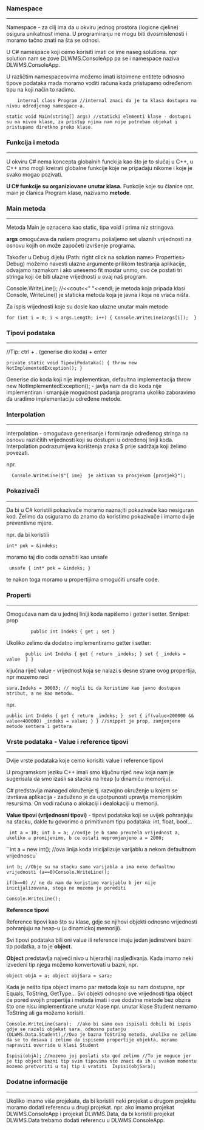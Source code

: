 ### **Namespace**

<hr> 

Namespace - za cilj ima da u okviru jednog prostora (logicne cjeline) osigura unikatnost imena. U programiranju ne mogu biti dvosmislenosti i moramo tačno znati na šta se odnosi. 

U C# namespace koji cemo korisiti imati ce ime naseg solutiona. npr solution nam se zove DLWMS.ConsoleApp pa se i namespace naziva DLWMS.ConsoleApp.

U različtim namespaceovima možemo imati istoimene entitete odnosno tipove podataka mada moramo voditi računa kada pristupamo određenom tipu na koji način to radimo.

`    internal class Program //internal znaci da je ta klasa dostupna na nivou odredjenog namespace-a.`

`static void Main(string[] args) //staticki elementi klase - dostupni su na nivou klase, za pristup njima nam nije potreban objekat i pristupamo diretkno preko klase. `



### **Funkcija i metoda**

<hr>

U okviru C# nema koncepta globalnih funckija kao što je to slučaj u C++, u C++ smo mogli kreirati globalne funkcije koje ne pripadaju nikome i koje je svako mogao pozivati. 

**U C# funkcije su organiziovane unutar klasa.** Funkcije koje su članice npr. main je članica Program klase, nazivamo **metode**. 



### Main metoda

<hr> 

Metoda Main je oznacena kao static, tipa void i prima niz stringova. 

**args** omogućava da našem programu pošaljemo set ulaznih vrijednosti na osnovu kojih on može započeti izvršenje programa.

Također u Debug dijelu (Path: right click na solution name> Properties> Debug) možemo navesti ulazne argumente prilikom testiranja aplikacije, odvajamo razmakom i ako unesemo fit mostar unmo, ovo će postati tri stringa koji će biti ulazne vrijednosti u ovaj naš program.

Console.WriteLine(); //<<cout<<" "<<endl; je metoda koja pripada klasi Console, WriteLine() je staticka metoda koja je javna i koja ne vraća ništa. 

Za ispis vrijednosti koje su dosle kao ulazne unutar main metode

`for (int i = 0; i < args.Length; i++)
            {
            Console.WriteLine(args[i]); 
            }`

### Tipovi podataka

<hr>

//Tip: ctrl + . (generise dio koda) + enter

`private static void TipoviPodataka()
        {
            throw new NotImplementedException();
        }`

Generise dio koda koji nije implementiran, defaultna implementacija  throw new NotImplementedException();  - javlja nam da dio koda nije implementiran i smanjuje mogućnost padanja programa ukoliko zaboravimo da uradimo implementaciju određene metode. 



### Interpolation

<hr>

Interpolation - omogućava generisanje i formiranje određenog stringa na osnovu različitih vrijednosti koji su dostupni u određenoj liniji koda. Interpolation podrazumijeva korištenja znaka $ prije sadržaja koji želimo povezati. 

npr. 

`  Console.WriteLine($"{ ime}  je aktivan sa prosjekom {prosjek}");`



### Pokazivači 

<hr>

Da bi u C# koristili pokazivače moramo nazna;iti pokazivače kao nesiguran kod. Želimo da osiguramo da znamo da koristimo pokazivače i imamo dvije preventivne mjere. 

npr. da bi koristili 

`int* pok = &indeks;`

moramo taj dio coda označiti kao unsafe 

` unsafe
            {
            int* pok = &indeks;
            }`

te nakon toga moramo u propertijima omogućiti unsafe code. 



### Properti

<hr> 

Omogućava nam da u jednoj liniji koda napišemo i getter i setter. Snnipet: prop

`         public int Indeks { get ; set }`

Ukoliko zelimo da dodatno implementiramo getter i setter: 

 `        public int Indeks { get { return _indeks; } set { _indeks = value  } } ` 

ključna riječ value - vrijednost koja se nalazi s desne strane ovog propertija, npr mozemo reci 

`sara.Indeks = 30003; // mogli bi da koristimo kao javno dostupan atribut, a ne kao metodu.`   

  npr. 

`public int Indeks {
            get { return _indeks; } 
            set {
                if(value>200000 && value<400000)
                _indeks = value; }
        } //snippet je prop, zamjenjene metode settera i gettera`

   

### Vrste podataka - Value i reference tipovi

<hr>

Dvije vrste podataka koje cemo korisiti: value i reference tipovi

U programskom jeziku C++ imali smo ključnu riječ new koja nam je sugerisala da smo izašli sa stacka na heap (u dinamiču memoriju). 

C# predstavlja managed okruženje tj. razvojno okruženje u kojem se izvršava aplikacija - zaduženo je da upotpunosti upravlja memorijskim resursima. On vodi računa o alokaciji i dealokaciji u memoriji.

**Value tipovi (vrijednosni tipovi)** - tipovi podataka koji se uvijek pohranjuju na stacku, dakle tu govorimo o primitivnom tipu podataka: int, float, bool... 

` int a = 10;
  int b = a; //ovdje je b samo preuzela vrijednost a, ukoliko a promijenimo, b ce ostati nepromjenjeno
   a = 2000;`

``int a = new int(); //ova linija koda inicijalizuje varijablu a nekom defaultnom vrijednoscu`

`int b; //Obje su na stacku samo varijabla a ima neko defualtnu vrijednosti (a==0)Console.WriteLine();`

`if(b==0) // ne da nam da koristimo varijablu b jer nije inicijalizovana, stoga ne mozemo je porediti`

`Console.WriteLine();`



**Reference tipovi**

Reference tipovi kao što su klase, gdje se njihovi objekti odnosno vrijednosti pohranjuju na heap-u (u dinamickoj memoriji). 



Svi tipovi podataka bili oni value ili reference imaju jedan jedinstveni bazni tip podatka, a to je **object**. 

**Object** predstavlja najveći nivo u hijerarhiji nasljeđivanja. Kada imamo neki izvedeni tip njega možemo konvertovati u bazni, npr. 

`object objA = a;
 object objSara = sara;`

Kada je nešto tipa object imamo par metoda koje su nam dostupne, npr Equals, ToString, GetType... Svi objekti odnosno sve vrijednosti tipa object će pored svojih propertija i metoda imati i ove dodatne metode bez obzira što one nisu implementirane unutar klase npr. unutar klase Student nemamo ToString ali ga možemo korisiti. 



 `Console.WriteLine(sara);  //ako bi samo ovo ispisali dobili bi ispis gdje se nazali objekat sara, odnosno putanju  (DLWMS.Data.Student),//Ovo je bazna ToString metoda, ukoliko ne zelimo da se to desava i zelimo da ispisemo propertije objekta, moramo napraviti override u klasi Student`



`Ispisi(objA); //mozemo joj poslati sta god zelimo
            //To je moguce jer je tip object bazni tip svim tipovima sto znaci da ih u svakom momentu mozemo pretvoriti u taj tip i vratiti 
            Ispisi(objSara); `

### Dodatne informacije

<hr> 

Ukoliko imamo više projekata, da bi koristili neki projekat u drugom projektu moramo dodati referencu u drugi projekat. npr. ako imamo projekat DLWMS.ConsoleApp i projekat DLWMS.Data, da bi koristili projekat DLWMS.Data trebamo dodati referencu u DLWMS.ConsoleApp.








